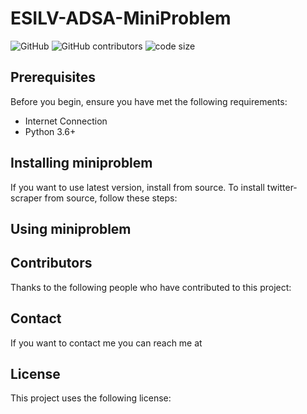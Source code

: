 # ESILV-ADSA-MiniProblem

![GitHub](https://img.shields.io/github/license/Madjakul/ESILV-ADSA-MiniProblem) ![GitHub contributors](https://img.shields.io/github/contributors/Madjakul/ESILV-ADSA-MiniProblem) ![code size](https://img.shields.io/github/languages/code-size/Madjakul/ESILV-ADSA-MiniProblem)

## Prerequisites

Before you begin, ensure you have met the following requirements:

* Internet Connection
* Python 3.6+

## Installing miniproblem

If you want to use latest version, install from source. To install twitter-scraper from source, follow these steps:

## Using miniproblem

## Contributors

Thanks to the following people who have contributed to this project:

## Contact
If you want to contact me you can reach me at

## License
This project uses the following license:
